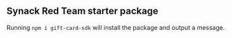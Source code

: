 ## Synack Red Team starter package 

Running `npm i gift-card-sdk` will install the package and output a message. 

